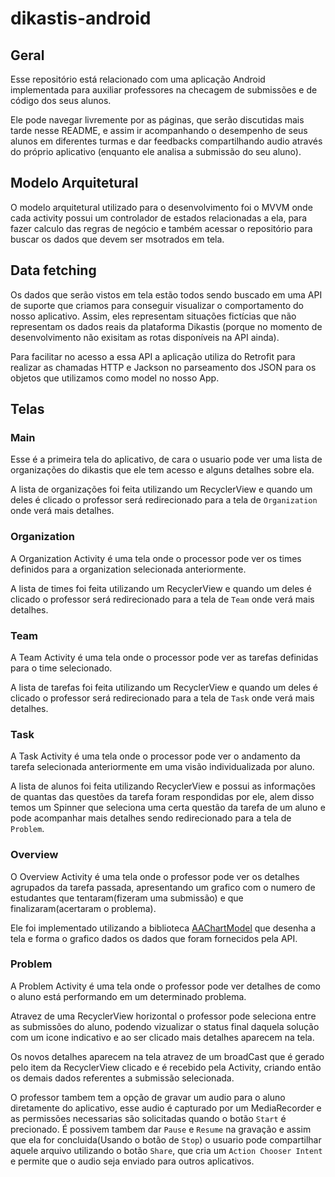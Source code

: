 # dikastis-android

## Geral

Esse repositório está relacionado com uma aplicação Android implementada para auxiliar professores na checagem de submissões e de código dos seus alunos.

Ele pode navegar livremente por as páginas, que serão discutidas mais tarde nesse README, e assim ir acompanhando o desempenho de seus alunos em diferentes turmas e dar feedbacks compartilhando audio através do próprio aplicativo (enquanto ele analisa a submissão do seu aluno).

## Modelo Arquitetural

O modelo arquitetural utilizado para o desenvolvimento foi o MVVM onde cada activity possui um controlador de estados relacionadas a ela, para fazer calculo das regras de negócio e também acessar o repositório para buscar os dados que devem ser msotrados em tela.

## Data fetching

Os dados que serão vistos em tela estão todos sendo buscado em uma API de suporte que criamos para conseguir visualizar o comportamento do nosso aplicativo. Assim, eles representam situações fictícias que não representam os dados reais da plataforma Dikastis (porque no momento de desenvolvimento não exisitam as rotas disponíveis na API ainda).

Para facilitar no acesso a essa API a aplicação utiliza do Retrofit para realizar as chamadas HTTP e Jackson no parseamento dos JSON para os objetos que utilizamos como model no nosso App.

## Telas

### Main

Esse é a primeira tela do aplicativo, de cara o usuario pode ver uma lista de organizações do dikastis que ele tem acesso e alguns detalhes sobre ela.

A lista de organizações foi feita utilizando um RecyclerView e quando um deles é clicado o professor será redirecionado para a tela de `Organization` onde verá mais detalhes.

### Organization

A Organization Activity é uma tela onde o processor pode ver os times definidos para a organization selecionada anteriormente.

A lista de times foi feita utilizando um RecyclerView e quando um deles é clicado o professor será redirecionado para a tela de `Team` onde verá mais detalhes.

### Team

A Team Activity é uma tela onde o processor pode ver as tarefas definidas para o time selecionado.

A lista de tarefas foi feita utilizando um RecyclerView e quando um deles é clicado o professor será redirecionado para a tela de `Task` onde verá mais detalhes.

### Task

A Task Activity é uma tela onde o processor pode ver o andamento da tarefa selecionada anteriormente em uma visão individualizada por aluno.

A lista de alunos foi feita utilizando RecyclerView e possui as informações de quantas das questões da tarefa foram respondidas por ele, alem disso temos um Spinner que seleciona uma certa questão da tarefa de um aluno e pode acompanhar mais detalhes sendo redirecionado para a tela de `Problem`.

### Overview

O Overview Activity é uma tela onde o professor pode ver os detalhes agrupados da tarefa passada, apresentando um grafico com o numero de estudantes que tentaram(fizeram uma submissão) e que finalizaram(acertaram o problema).

Ele foi implementado utilizando a biblioteca [AAChartModel]("https://github.com/AAChartModel/AAChartCore-Kotlin") que desenha a tela e forma o grafico dados os dados que foram fornecidos pela API.

### Problem

A Problem Activity é uma tela onde o professor pode ver detalhes de como o aluno está performando em um determinado problema.

Atravez de uma RecyclerView horizontal o professor pode seleciona entre as submissões do aluno, podendo vizualizar o status final daquela solução com um icone indicativo e ao ser clicado mais detalhes aparecem na tela.

Os novos detalhes aparecem na tela atravez de um broadCast que é gerado pelo item da RecyclerView clicado e é recebido pela Activity, criando então os demais dados referentes a submissão selecionada.

O professor tambem tem a opção de gravar um audio para o aluno diretamente do aplicativo, esse audio é capturado por um MediaRecorder e as permissões necessarias são solicitadas quando o botão `Start` é precionado. É possivem tambem dar `Pause` e `Resume` na gravação e assim que ela for concluida(Usando o botão de `Stop`) o usuario pode compartilhar aquele arquivo utilizando o botão `Share`, que cria um `Action Chooser Intent` e permite que o audio seja enviado para outros aplicativos.
